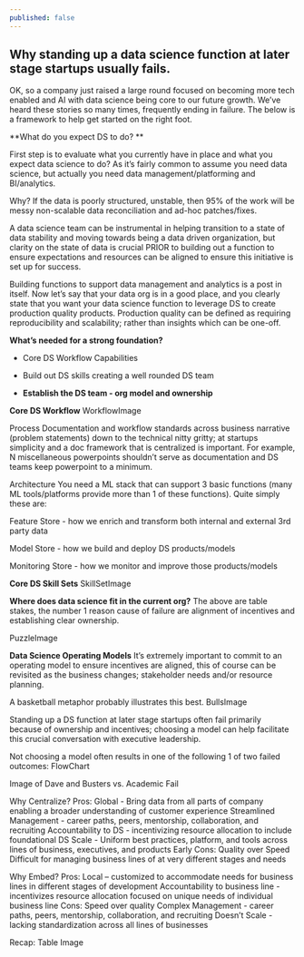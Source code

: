```yaml
---
published: false
---
```

## Why standing up a data science function at later stage startups usually fails.

OK, so a company just raised a large round focused on becoming more tech enabled and AI with data science being core to our future growth.  We’ve heard these stories so many times, frequently ending in failure.  The below is a framework to help get started on the right foot.

**What do you expect DS to do?  **

First step is to evaluate what you currently have in place and what you expect data science to do?  As it’s fairly common to assume you need data science, but actually you need data management/platforming and BI/analytics.

Why?  If the data is poorly structured, unstable, then 95% of the work will be messy non-scalable data reconciliation and ad-hoc patches/fixes. 

A data science team can be instrumental in helping transition to a state of data stability and moving towards being a data driven organization, but clarity on the state of data is crucial PRIOR to building out a function to ensure expectations and resources can be aligned to ensure this initiative is set up for success.  

Building functions to support data management and analytics is a post in itself.  Now let’s say that your data org is in a good place, and you clearly state that you want your data science function to leverage DS to create production quality products.  Production quality can be defined as requiring reproducibility and scalability; rather than insights which can be one-off. 

**What’s needed for a strong foundation?**
- Core DS Workflow Capabilities

- Build out DS skills creating a well rounded DS team

- **Establish the DS team - org model and ownership**


**Core DS Workflow**
WorkflowImage

Process 
Documentation and workflow standards across business narrative (problem statements) down to the technical nitty gritty; at startups simplicity and a doc framework that is centralized is important.  For example, N miscellaneous powerpoints shouldn’t serve as documentation and DS teams keep powerpoint to a minimum.

Architecture
You need a ML stack that can support 3 basic functions (many ML tools/platforms provide more than 1 of these functions).  Quite simply these are:

Feature Store - how we enrich and transform both internal and external 3rd party data

Model Store - how we build and deploy DS products/models

Monitoring Store - how we monitor and improve those products/models

**Core DS Skill Sets**
SkillSetImage

**Where does data science fit in the current org?**
The above are table stakes, the number 1 reason cause of failure are alignment of incentives and establishing clear ownership.

PuzzleImage

**Data Science Operating Models**
It’s extremely important to commit to an operating model to ensure incentives are aligned, this of course can be revisited as the business changes; stakeholder needs and/or resource planning.  

A basketball metaphor probably illustrates this best.
BullsImage

Standing up a DS function at later stage startups often fail primarily because of ownership and incentives; choosing a model can help facilitate this crucial conversation with executive leadership.

Not choosing a model often results in one of the following 1 of two failed outcomes:
FlowChart

Image of Dave and Busters vs. Academic Fail

Why Centralize?
Pros: 
Global  - Bring data from all parts of company enabling a broader understanding of customer experience
Streamlined Management - career paths, peers, mentorship, collaboration, and recruiting
Accountability to DS - incentivizing resource allocation to include foundational DS 
Scale - Uniform best practices, platform, and tools across lines of business, executives, and products
Early Cons:
Quality over Speed
Difficult for managing business lines of at very different stages and needs

Why Embed?
Pros:
Local – customized to accommodate needs for business lines in different stages of development
Accountability to business line - incentivizes resource allocation focused on unique needs of individual business line
Cons:
Speed over quality 
Complex Management - career paths, peers, mentorship, collaboration, and recruiting
Doesn’t Scale - lacking standardization across all lines of businesses

Recap: 
Table Image

